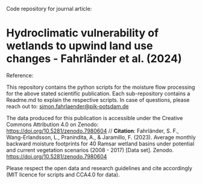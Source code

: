 Code repository for journal article: 
# Hydroclimatic vulnerability of wetlands to upwind land use changes - Fahrländer et al. (2024)
Reference: 

This repository contains the python scripts for the moisture flow processing for the above stated scientific publication. Each sub-repository contains a Readme.md to explain the respective scripts.
In case of questions, please reach out to: simon.fahrlaender@pik-potsdam.de 

The data produced for this publication is accessible under the Creative Commons Attribution 4.0 on Zenodo: https://doi.org/10.5281/zenodo.7980604 //
**Citation**: Fahrländer, S. F., Wang-Erlandsson, L., Pranindita, A., & Jaramillo, F. (2023). Average monthly backward moisture footprints for 40 Ramsar wetland basins under potential and current vegetation scenarios (2008 - 2017) [Data set]. Zenodo. https://doi.org/10.5281/zenodo.7980604

Please respect the open data and research guidelines and cite accordingly (MIT licence for scripts and CCA4.0 for data). 
